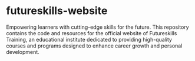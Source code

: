 # futureskills-website
Empowering learners with cutting-edge skills for the future. This repository contains the code and resources for the official website of Futureskills Training, an educational institute dedicated to providing high-quality courses and programs designed to enhance career growth and personal development.
